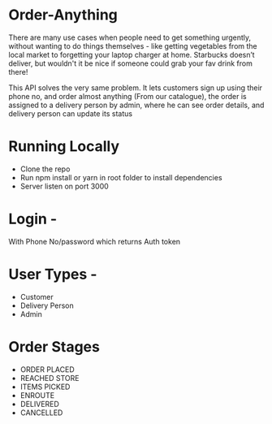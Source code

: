 # Order-Anything
There are many use cases when people need to get something urgently, without wanting to do things themselves - like getting vegetables from the local market to forgetting your laptop charger at home. Starbucks doesn’t deliver, but wouldn't it be nice if someone could grab your fav drink from there!

This API solves the very same problem. It lets customers sign up using their phone no, and order almost anything (From our catalogue), the order is assigned to a delivery person by admin, where he can see order details, and delivery person can update its status

# Running Locally
* Clone the repo
* Run npm install or yarn in root folder to install dependencies
* Server listen on port 3000

# Login -
With Phone No/password which returns Auth token

# User Types -
* Customer
* Delivery Person
* Admin

# Order Stages

* ORDER PLACED
* REACHED STORE
* ITEMS PICKED
* ENROUTE
* DELIVERED
* CANCELLED

